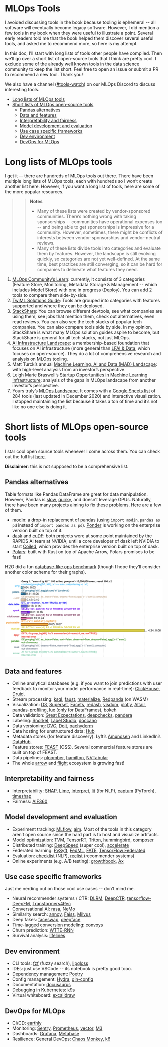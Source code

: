 # MLOps Tools

I avoided discussing tools in the book because tooling is ephemeral -- all software will eventually become legacy software. However, I did mention a few tools in my book when they were useful to illustrate a point. Several early readers told me that the book helped them discover several useful tools, and asked me to recommend more, so here is my attempt.

In this doc, I’ll start with long lists of tools other people have compiled. Then we’ll go over a short list of open-source tools that I think are pretty cool. I exclude some of the already well known tools in the data science community to keep the list short. Feel free to open an issue or submit a PR to recommend a new tool. Thank you!

We also have a channel ([#tools-watch](https://discord.gg/Mw77HPrgjF)) on our MLOps Discord to discuss interesting tools.

* [Long lists of MLOps tools](#long-lists-of-mlops-tools)
* [Short lists of MLOps open-source tools](#short-lists-of-MLOps-open-source-tools)
    * [Pandas alternatives](#pandas-alternatives)
    * [Data and features](#data-and-features)
    * [Interpretability and fairness](#interpretability-and-fairness)
    * [Model development and evaluation](#model-development-and-evaluation)
    * [Use case specific frameworks](#use-case-specific-frameworks)
    * [Dev environment](#dev-environment)
    * [DevOps for MLOps](#devops-for-mlops)

# Long lists of MLOps tools

I get it -- there are hundreds of MLOps tools out there. There have been multiple long lists of MLOps tools, each with hundreds so I won’t create another list here. However, if you want a long list of tools, here are some of the more popular resources.

>> **Notes**
>> * Many of these lists were created by vendor-sponsored communities. There’s nothing wrong with taking sponsorships -- communities have operational expenses too -- and being able to get sponsorships is impressive for a community. However, sometimes, there might be conflicts of interests between vendor-sponsorships and vendor-neutral reviews.
>> * Many of these lists divide tools into categories and evaluate them by features. However, the landscape is still evolving quickly, so categories are not yet well-defined. At the same time, best practices are still converging, so it can be hard for companies to delineate what features they need.


1. [MLOps Community’s Learn](https://mlops.community/learn/): currently, it consists of 3 categories (Feature Store, Monitoring, Metadata Storage & Management -- which includes Model Store) with one in progress (Deploy). You can add 2 tools to compare them side-by-side.
2. [TwiML Solutions Guide](https://twimlai.com/solutions/): Tools are grouped into categories with features supported and where they can be deployed.
3. [StackShare](https://stackshare.io/): You can browse different devtools, see what companies are using them, see jobs that mention them, check out alternatives, even read reviews. You can also see the tech stacks of popular tech companies. You can also compare tools side by side. In my opinion, StackShare is what many MLOps solution guides aspire to become, but StackShare is general for all tech stacks, not just MLOps.
4. [AI Infrastructure Landscape](https://ai-infrastructure.org/ai-infrastructure-landscape/): a membership-based foundation that focuses on AI infrastructure (more general than [LFAI & Data](https://lfaidata.foundation/), which focuses on open-source). They do a lot of comprehensive research and analysis on MLOps tooling.
5. Matt Turck’s annual [Machine Learning, AI and Data (MAD) Landscape](https://mattturck.com/data2021/): with high-level analysis from an investor’s perspective.
6. Leigh Marie Braswell’s [Startup Opportunities in Machine Learning Infrastructure](https://leighmariebraswell.substack.com/p/startup-opportunities-in-machine): analysis of the gaps in MLOps landscape from another investor’s perspective.
7. Yours truly’s [MLOps Landscape](https://huyenchip.com/2020/12/30/mlops-v2.html). It comes with a [Google Sheets list](https://docs.google.com/spreadsheets/d/1i8BzE4puGQ3dmQueu4LQCcwaqrulgK1Vb-xeFwhy6gY/edit#gid=0) of 284 tools (last updated in December 2020) and interactive visualization. I stopped maintaining the list because it takes a ton of time and it’s not like no one else is doing it.


# Short lists of MLOps open-source tools

I star cool open source tools whenever I come across them. You can check out the full list [here](https://github.com/chiphuyen?tab=stars). 

**Disclaimer**: this is not supposed to be a comprehensive list.

## Pandas alternatives

Table formats like Pandas DataFrame are great for data manipulation. However, Pandas is [slow](https://stackoverflow.com/search?q=%5Bpandas%5D+slow), [quirky](https://github.com/chiphuyen/just-pandas-things), and doesn’t leverage GPUs. Naturally, there have been many projects aiming to fix these problems. Here are a few of them.

* [modin](https://github.com/modin-project/modin): a drop-in replacement of pandas (using `import modin.pandas as pd` instead of `import pandas as pd`). [Ponder](https://ponder.io/) is working on the enterprise version built on top of it.
* [dask](https://github.com/dask/dask) and [cuDF](https://github.com/rapidsai/cudf): both projects were at some point maintained by the RAPIDS AI team at NVIDIA, until a core developer of dask left NVIDIA to start [Coiled](https://coiled.io/), which provides the enterprise version built on top of dask.
* [Polars](https://github.com/pola-rs/polars/): built with Rust on top of Apache Arrow, Polars promises to be fast!

H2O did a fun [database-like ops benchmark](https://h2oai.github.io/db-benchmark/) (though I hope they’ll consider another color scheme for their graphs).

![alt_text](assets/h2o.png "H2O benchmark")

## Data and features

* Online analytical databases (e.g. if you want to join predictions with user feedback to monitor your model performance in real-time): [ClickHouse](https://github.com/ClickHouse/ClickHouse), [Druid](https://github.com/apache/druid).
* Stream processing: [ksql](https://github.com/confluentinc/ksql), [faust](https://github.com/robinhood/faust), [materialize](https://github.com/MaterializeInc/materialize), [Redpanda](https://github.com/redpanda-data/redpanda) (on WASM)
* Visualization: [D3](https://github.com/d3/d3), [Superset](https://github.com/apache/superset), [Facets](https://github.com/PAIR-code/facets), [redash](https://github.com/getredash/redash), [visdom](https://github.com/fossasia/visdom), [plotly](https://github.com/plotly/plotly.py), [Altair](https://github.com/altair-viz/altair), [pandas-profiling](https://github.com/ydataai/pandas-profiling), [lux](https://github.com/lux-org/lux) (only for DataFrames), [bokeh](https://github.com/bokeh/bokeh)
* Data validation: [Great Expectations](https://github.com/great-expectations/great_expectations), [deepchecks](https://github.com/deepchecks/deepchecks), [pandera](https://github.com/pandera-dev/pandera)
* Labeling: [Snorkel](https://github.com/snorkel-team/snorkel), [Label Studio](https://github.com/heartexlabs/label-studio), [doccano](https://github.com/doccano/doccano)
* Data versioning: [DVC](https://github.com/iterative/dvc), [Dolt](https://github.com/dolthub/dolt), [pachyderm](https://github.com/pachyderm/pachyderm)
* Data hosting for unstructured data: [Hub](https://github.com/activeloopai/Hub)
* Metadata stores (for feature discovery): Lyft’s [Amundsen](https://github.com/amundsen-io/amundsen) and LinkedIn’s [DataHub](https://github.com/datahub-project/datahub).
* Feature stores: [FEAST](https://github.com/feast-dev/feast) (OSS). Several commercial feature stores are built on top of FEAST.
* Data pipelines: [ploomber](https://github.com/ploomber/ploomber), [hamilton](https://github.com/stitchfix/hamilton), [NVTabular](https://github.com/NVIDIA-Merlin/NVTabular)
* The whole [arrow](https://github.com/apache/arrow) and [flight](https://arrow.apache.org/blog/2019/10/13/introducing-arrow-flight/) ecosystem is growing fast!


## Interpretability and fairness

* Interpretability: [SHAP](https://github.com/slundberg/shap), [Lime](https://github.com/marcotcr/lime), [Interpret](https://github.com/interpretml/interpret), [lit](https://github.com/PAIR-code/lit) (for NLP), [captum](https://github.com/pytorch/captum) (PyTorch), [timeshap](https://github.com/feedzai/timeshap)
* Fairness: [AIF360](https://github.com/Trusted-AI/AIF360)


## Model development and evaluation

* Experiment tracking: [MLflow](https://github.com/mlflow/mlflow), [aim](https://github.com/aimhubio/aim). Most of the tools in this category aren’t open source since the hard part is to host and visualize artifacts. 
* Model optimization: [TVM](https://github.com/apache/tvm), [TensorRT](https://developer.nvidia.com/tensorrt), [Triton](https://github.com/openai/triton), [hummingbird](https://github.com/microsoft/hummingbird), [composer](https://github.com/mosaicml/composer)
* Distributed training: [DeepSpeed](https://github.com/microsoft/DeepSpeed) (super cool), [accelerate](https://github.com/huggingface/accelerate)
* Federated learning: [PySyft](https://github.com/OpenMined/PySyft), [FedML](https://github.com/FedML-AI/FedML), [FATE](https://github.com/FederatedAI/FATE), [TensorFlow Federated](https://www.tensorflow.org/federated)
* Evaluation: [checklist](https://github.com/marcotcr/checklist) (NLP), [reclist](https://github.com/jacopotagliabue/reclist) (recommender systems)
* Online experiments (e.g. A/B testing): [growthbook](https://github.com/growthbook/growthbook), [Ax](https://github.com/facebook/Ax)


## Use case specific frameworks

Just me nerding out on those cool use cases -- don’t mind me.

* Neural recommender systems / CTR: [DLRM](https://github.com/facebookresearch/dlrm), [DeepCTR](https://github.com/shenweichen/DeepCTR), [tensorflow-DeepFM](https://github.com/ChenglongChen/tensorflow-DeepFM), [Transformers4Rec](https://github.com/NVIDIA-Merlin/Transformers4Rec)
* Conversational AI: [rasa](https://github.com/RasaHQ/rasa), [NeMo](https://github.com/NVIDIA/NeMo)
* Similarity search: [annoy](https://github.com/spotify/annoy), [Faiss](https://github.com/facebookresearch/faiss), [Milvus](https://github.com/milvus-io/milvus)
* Deep fakes: [faceswap](https://github.com/deepfakes/faceswap), [deepface](https://github.com/serengil/deepface)
* Time-lagged conversion modeling: [convoys](https://github.com/better/convoys)
* Churn prediction: [WTTE-RNN](WTTE-RNN)
* Survival analysis: [lifelines](https://github.com/CamDavidsonPilon/lifelines)


## Dev environment

* CLI tools: [fzf](https://github.com/junegunn/fzf) (fuzzy search), [lipgloss](https://github.com/charmbracelet/lipgloss)
* IDEs: just use VSCode -- its notebook is pretty good tooo.
* Dependency management: [Poetry](https://github.com/python-poetry/poetry)
* Config management: [Hydra](https://github.com/facebookresearch/hydra), [gin-config](https://github.com/google/gin-config)
* Documentation: [docusaurus](https://github.com/facebook/docusaurus)
* Debugging in Kubernetes: [k9s](https://github.com/derailed/k9s)
* Virtual whiteboard: [excalidraw](https://github.com/excalidraw/excalidraw)


## DevOps for MLOps

* CI/CD: [earthly](https://github.com/earthly/earthly)
* Monitoring: [Sentry](https://github.com/getsentry/sentry), [Prometheus](https://github.com/prometheus/prometheus), [vector](https://github.com/vectordotdev/vector), [M3](https://github.com/m3db/m3)
* Dashboards: [Grafana](https://github.com/grafana/grafana), [Metabase](https://github.com/metabase/metabase)
* Resilience: General DevOps: [Chaos Monkey](https://github.com/Netflix/chaosmonkey), [k6](https://github.com/grafana/k6)
